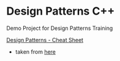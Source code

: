 # Design Patterns C++

Demo Project for Design Patterns Training

[Design Patterns - Cheat Sheet](./design_pattern_cheatsheet_v1.pdf)
 - taken from [here](http://www.lug.or.kr/files/cheat_sheet/design_pattern_cheatsheet_v1.pdf)
